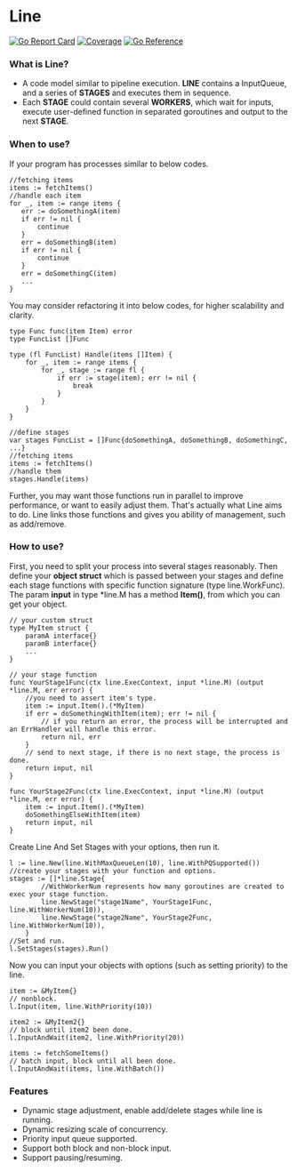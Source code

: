 # Line
[![Go Report Card](https://goreportcard.com/badge/github.com/coral922/line)](https://goreportcard.com/report/github.com/coral922/line)
[![Coverage](http://gocover.io/_badge/github.com/coral922/line)](http://gocover.io/github.com/coral922/line)
[![Go Reference](https://pkg.go.dev/badge/github.com/coral922/line.svg)](https://pkg.go.dev/github.com/coral922/line)

### What is Line?
 - A code model similar to pipeline execution. **LINE** contains a InputQueue, and a series of **STAGES** and executes them in sequence.
 - Each **STAGE** could contain several **WORKERS**, which wait for inputs, execute user-defined function in separated goroutines and output to the next **STAGE**.
 
### When to use? 
If your program has processes similar to below codes.
 ```
//fetching items
items := fetchItems()
//handle each item
for _, item := range items {
    err := doSomethingA(item)
    if err != nil {
        continue
    }
    err = doSomethingB(item)
    if err != nil {
        continue
    }
    err = doSomethingC(item)
    ...
}
```
You may consider refactoring it into below codes, for higher scalability and clarity.
```
type Func func(item Item) error
type FuncList []Func

type (fl FuncList) Handle(items []Item) {
    for _, item := range items {
        for _, stage := range fl {
            if err := stage(item); err != nil {
                break
            }
        }
    }
}

//define stages
var stages FuncList = []Func{doSomethingA, doSomethingB, doSomethingC, ...}
//fetching items
items := fetchItems()
//handle them
stages.Handle(items)
```
Further, you may want those functions run in parallel to improve performance, or want to easily adjust them. 
That's actually what Line aims to do. Line links those functions and gives you ability of management, such as add/remove. 

### How to use?
First, you need to split your process into several stages reasonably.
Then define your **object struct** which is passed between your stages and define each stage functions with specific function signature (type line.WorkFunc).
The param **input** in type *line.M has a method **Item()**, from which you can get your object.
```
// your custom struct 
type MyItem struct {
    paramA interface{}
    paramB interface{}
    ...
}

// your stage function
func YourStage1Func(ctx line.ExecContext, input *line.M) (output *line.M, err error) {
    //you need to assert item's type.
	item := input.Item().(*MyItem)
    if err = doSomethingWithItem(item); err != nil {
        // if you return an error, the process will be interrupted and an ErrHandler will handle this error.
        return nil, err
    }
    // send to next stage, if there is no next stage, the process is done.
	return input, nil
}

func YourStage2Func(ctx line.ExecContext, input *line.M) (output *line.M, err error) {
	item := input.Item().(*MyItem)
    doSomethingElseWithItem(item)
	return input, nil
}
``` 
Create Line And Set Stages with your options, then run it.
```
l := line.New(line.WithMaxQueueLen(10), line.WithPQSupported())
//create your stages with your function and options.
stages := []*line.Stage{
        //WithWorkerNum represents how many goroutines are created to exec your stage function.
		line.NewStage("stage1Name", YourStage1Func, line.WithWorkerNum(10)),
		line.NewStage("stage2Name", YourStage2Func, line.WithWorkerNum(10)),
	}
//Set and run.
l.SetStages(stages).Run()
```
Now you can input your objects with options (such as setting priority) to the line.
```
item := &MyItem{}
// nonblock.
l.Input(item, line.WithPriority(10))

item2 := &MyItem2{}
// block until item2 been done.
l.InputAndWait(item2, line.WithPriority(20)) 

items := fetchSomeItems()
// batch input, block until all been done.
l.InputAndWait(items, line.WithBatch())
```

### Features
- Dynamic stage adjustment, enable add/delete stages while line is running.
- Dynamic resizing scale of concurrency.
- Priority input queue supported.
- Support both block and non-block input.
- Support pausing/resuming.